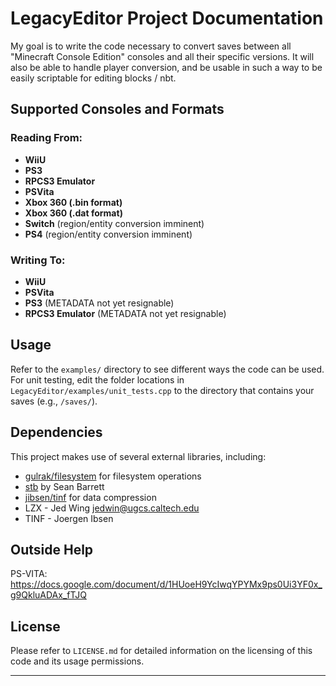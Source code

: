 # LegacyEditor Project Documentation

My goal is to write the code necessary to convert saves between
all "Minecraft Console Edition" consoles and all their specific versions. It will also be able to handle
player conversion, and be usable in such a way to be easily scriptable
for editing blocks / nbt.

## Supported Consoles and Formats

### Reading From:
- **WiiU**
- **PS3**
- **RPCS3 Emulator**
- **PSVita**
- **Xbox 360 (.bin format)**
- **Xbox 360 (.dat format)**
- **Switch** (region/entity conversion imminent)
- **PS4** (region/entity conversion imminent)

### Writing To:
- **WiiU**
- **PSVita**
- **PS3** (METADATA not yet resignable)
- **RPCS3 Emulator** (METADATA not yet resignable)

## Usage

Refer to the `examples/` directory to see different ways the code can be used. For unit testing, edit the folder locations in `LegacyEditor/examples/unit_tests.cpp` to the directory that contains your saves (e.g., `/saves/`).

## Dependencies

This project makes use of several external libraries, including:
- [gulrak/filesystem](https://github.com/gulrak/filesystem) for filesystem operations
- [stb](http://nothings.org/stb) by Sean Barrett
- [jibsen/tinf](https://github.com/jibsen/tinf) for data compression
- LZX - Jed Wing <jedwin@ugcs.caltech.edu>
- TINF - Joergen Ibsen

## Outside Help

PS-VITA: https://docs.google.com/document/d/1HUoeH9YcIwqYPYMx9ps0Ui3YF0x_g9QkluADAx_fTJQ

## License

Please refer to `LICENSE.md` for detailed information on the licensing of this code and its usage permissions.

---